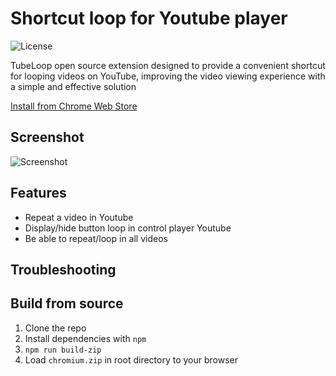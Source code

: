# Shortcut loop for Youtube player

![License](https://img.shields.io/github/license/minhthao56/tube-loop-extension)

TubeLoop open source extension designed to provide a convenient shortcut for looping videos on YouTube, improving the video viewing experience with a simple and effective solution

[Install from Chrome Web Store](https://chrome.google.com/webstore/detail/tubeloop/ojdalkdhflhjogcfmhkdcgbbnhceledm)

## Screenshot

![Screenshot](screenshots/extension.png?raw=true)

## Features

- Repeat a video in Youtube
- Display/hide button loop in control player Youtube
- Be able to repeat/loop in all videos

## Troubleshooting

## Build from source

1. Clone the repo
2. Install dependencies with `npm`
3. `npm run build-zip`
4. Load `chromium.zip` in root directory to your browser
